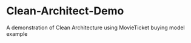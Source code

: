 # Clean-Architect-Demo
A demonstration of Clean Architecture using MovieTicket buying model example 
